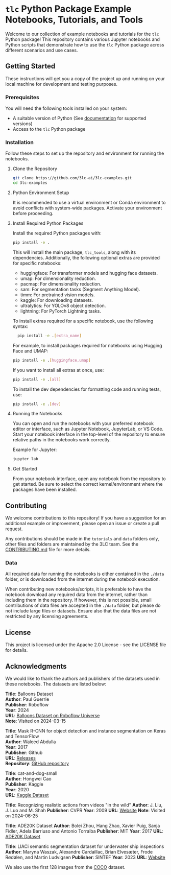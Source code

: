 # `tlc` Python Package Example Notebooks, Tutorials, and Tools

Welcome to our collection of example notebooks and tutorials for the `tlc`
Python package! This repository contains various Jupyter notebooks and Python
scripts that demonstrate how to use the `tlc` Python package across different
scenarios and use cases.

## Getting Started

These instructions will get you a copy of the project up and running on your
local machine for development and testing purposes.

### Prerequisites

You will need the following tools installed on your system:

+ A suitable version of Python (See
  [documentation](https://docs.3lc.ai/3lc/latest/quickstart/quickstart.html#requirements)
  for supported versions)
+ Access to the `tlc` Python package

### Installation

Follow these steps to set up the repository and environment for running the notebooks.

1. Clone the Repository

    ```bash
    git clone https://github.com/3lc-ai/3lc-examples.git
    cd 3lc-examples
    ```

2. Python Environment Setup

    It is recommended to use a virtual environment or Conda
    environment to avoid conflicts with system-wide packages. Activate your
    environment before proceeding.

3. Install Required Python Packages

    Install the required Python packages with:

    ```bash
    pip install -e .
    ```

    This will install the main package, `tlc_tools`, along with its dependencies. Additionally, the following optional extras are provided for specific notebooks:

    + huggingface: For transformer models and hugging face datasets.
    + umap: For dimensionality reduction.
    + pacmap: For dimensionality reduction.
    + sam: For segmentation tasks (Segment Anything Model).
    + timm: For pretrained vision models.
    + kaggle: For downloading datasets.
    + ultralytics: For YOLOv8 object detection.
    + lightning: For PyTorch Lightning tasks.

    To install extras required for a specific notebook, use the following syntax:

    ```bash
      pip install -e .[extra_name]
    ```

    For example, to install packages required for notebooks using Hugging Face and UMAP:

    ```bash
    pip install -e .[huggingface,umap]
    ```

    If you want to install all extras at once, use:

    ```bash
    pip install -e .[all]
    ```

    To install the dev dependencies for formatting code and running tests, use:

    ```bash
    pip install -e .[dev]
    ```

4. Running the Notebooks

    You can open and run the notebooks with your preferred notebook editor or interface, such as Jupyter Notebook, JupyterLab, or VS Code. Start your notebook interface in the top-level of the repository to ensure relative paths in the notebooks work correctly.

    Example for Jupyter:

    ```bash
    jupyter lab
    ```

5. Get Started

    From your notebook interface, open any notebook from the repository to get started. Be sure to select the correct kernel/environment where the packages have been installed.

## Contributing

We welcome contributions to this repository! If you have a suggestion for an
additional example or improvement, please open an issue or create a pull
request.

Any contributions should be made in the `tutorials` and `data` folders only,
other files and folders are maintained by the 3LC team. See the
[CONTRIBUTING.md](CONTRIBUTING.md) file for more details.

### Data

All required data for running the notebooks is either contained in the `./data`
folder, or is downloaded from the internet during the notebook execution.

When contributing new notebooks/scripts, it is preferable to have the notebook
download any required data from the internet, rather than including them in the
repository. If however, this is not possible, small contributions of data files
are accepted in the `./data` folder, but please do not include large files or
datasets. Ensure also that the data files are not restricted by any licensing
agreements.

## License

This project is licensed under the Apache 2.0 License - see the LICENSE file for
details.

## Acknowledgments

We would like to thank the authors and publishers of the datasets used in these
notebooks. The datasets are listed below:

**Title**: Balloons Dataset  
**Author**: Paul Guerrie  
**Publisher**: Roboflow  
**Year**: 2024  
**URL**: [Balloons Dataset on Roboflow
Universe](https://universe.roboflow.com/paul-guerrie-tang1/balloons-geknh)  
**Note**: Visited on 2024-03-15

**Title**: Mask R-CNN for object detection and instance segmentation on Keras
and TensorFlow  
**Author**: Waleed Abdulla  
**Year**: 2017  
**Publisher**: Github  
**URL**: [Releases](https://github.com/matterport/Mask_RCNN/releases)  
**Repository**: [GitHub repository](https://github.com/matterport/Mask_RCNN)

**Title**: cat-and-dog-small  
**Author**: Hongwei Cao  
**Publisher**: Kaggle  
**Year**: 2020  
**URL**: [Kaggle Dataset](https://www.kaggle.com/datasets/hongweicao/catanddogsmall)

**Title**: Recognizing realistic actions from videos "in the wild"
**Author**: J. Liu, J. Luo and M. Shah
**Publisher**: CVPR
**Year**: 2009
**URL**: [Website](https://www.crcv.ucf.edu/data/UCF_YouTube_Action.php)
**Note**: Visited on 2024-06-25

**Title**: ADE20K Dataset
**Author**: Bolei Zhou, Hang Zhao, Xavier Puig, Sanja Fidler, Adela Barriuso and Antonio Torralba
**Publisher**: MIT
**Year**: 2017
**URL**: [ADE20K Dataset](https://groups.csail.mit.edu/vision/datasets/ADE20K/index.html)

**Title**: LIACi semantic segmentation dataset for underwater ship inspections
**Author**: Maryna Waszak, Alexandre Cardaillac, Brian Elvesæter, Frode Rødølen, and Martin Ludvigsen
**Publisher**: SINTEF
**Year**: 2023
**URL**: [Website](https://data.sintef.no/product/details/dp-9e112cec-3a59-4b58-86b3-ecb1f2878c60)

We also use the first 128 images from the [COCO](https://cocodataset.org/#home)
dataset.
